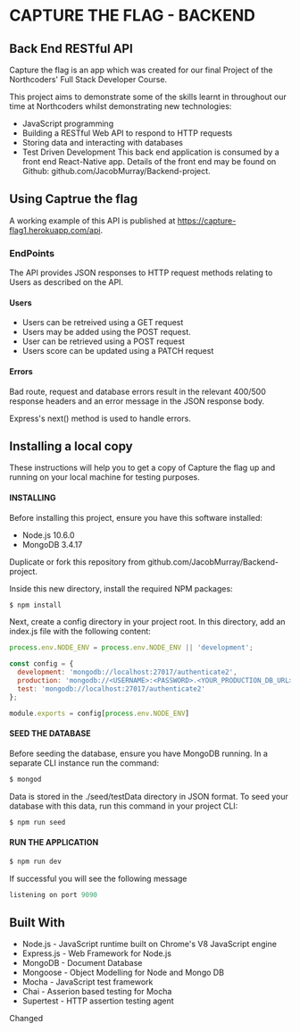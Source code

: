 # CAPTURE THE FLAG - BACKEND 
## Back End RESTful API

Capture the flag is an app which was created for our final Project of the Northcoders' Full Stack Developer Course.

This project aims to demonstrate some of the skills learnt in throughout our time at Northcoders whilst demonstrating new technologies:

* JavaScript programming
* Building a RESTful Web API to respond to HTTP requests
* Storing data and interacting with databases
* Test Driven Development
This back end application is consumed by a front end React-Native app. Details of the front end may be found on Github: github.com/JacobMurray/Backend-project.

## Using Captrue the flag

A working example of this API is published at https://capture-flag1.herokuapp.com/api.

### EndPoints
The API provides JSON responses to HTTP request methods relating to Users as described on the API.

#### Users
* Users can be retreived using a GET request 
* Users may be added using the POST request.
* User can be retrieved using a POST request
* Users score can be updated using a PATCH request

#### Errors
Bad route, request and database errors result in the relevant 400/500 response headers and an error message in the JSON response body.

Express's next() method is used to handle errors.

## Installing a local copy
These instructions will help you to get a copy of Capture the flag up and running on your local machine for testing purposes.

#### INSTALLING
Before installing this project, ensure you have this software installed:

* Node.js 10.6.0
* MongoDB 3.4.17

Duplicate or fork this repository from github.com/JacobMurray/Backend-project.

Inside this new directory, install the required NPM packages:

```js
$ npm install 
```
Next, create a config directory in your project root. In this directory, add an index.js file with the following content:

```js
process.env.NODE_ENV = process.env.NODE_ENV || 'development';

const config = {
  development: 'mongodb://localhost:27017/authenticate2',
  production: 'mongodb://<USERNAME>:<PASSWORD>.<YOUR_PRODUCTION_DB_URL>',
  test: 'mongodb://localhost:27017/authenticate2'
};

module.exports = config[process.env.NODE_ENV]
```
#### SEED THE DATABASE
Before seeding the database, ensure you have MongoDB running. In a separate CLI instance run the command:
```js
$ mongod
```

Data is stored in the ./seed/testData directory in JSON format. To seed your database with this data, run this command in your project CLI:
```js
$ npm run seed
```
#### RUN THE APPLICATION
```js
$ npm run dev
```
If successful you will see the following message
```js
listening on port 9090
```

## Built With
* Node.js - JavaScript runtime built on Chrome's V8 JavaScript engine
* Express.js - Web Framework for Node.js
* MongoDB - Document Database
* Mongoose - Object Modelling for Node and Mongo DB
* Mocha - JavaScript test framework
* Chai - Asserion based testing for Mocha
* Supertest - HTTP assertion testing agent


Changed
